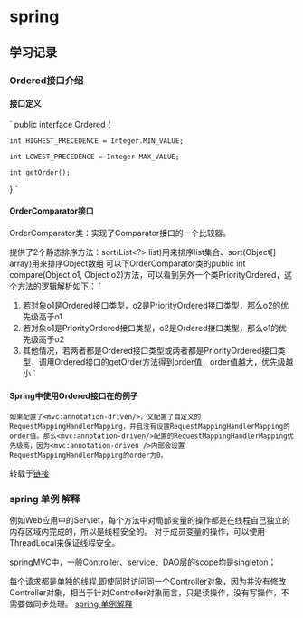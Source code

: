 # spring 
## 学习记录
### Ordered接口介绍
#### 接口定义
`
public interface Ordered {
  
    int HIGHEST_PRECEDENCE = Integer.MIN_VALUE;

    int LOWEST_PRECEDENCE = Integer.MAX_VALUE;

    int getOrder();
  
}
`
#### OrderComparator接口

OrderComparator类：实现了Comparator接口的一个比较器。

提供了2个静态排序方法：sort(List<?> list)用来排序list集合、sort(Object[] array)用来排序Object数组
可以下OrderComparator类的public int compare(Object o1, Object o2)方法，可以看到另外一个类PriorityOrdered，这个方法的逻辑解析如下：
`
1. 若对象o1是Ordered接口类型，o2是PriorityOrdered接口类型，那么o2的优先级高于o1
2. 若对象o1是PriorityOrdered接口类型，o2是Ordered接口类型，那么o1的优先级高于o2
3. 其他情况，若两者都是Ordered接口类型或两者都是PriorityOrdered接口类型，调用Ordered接口的getOrder方法得到order值，order值越大，优先级越小
`

#### Spring中使用Ordered接口在的例子
`
如果配置了<mvc:annotation-driven/>，又配置了自定义的RequestMappingHandlerMapping，并且没有设置RequestMappingHandlerMapping的order值。那么<mvc:annotation-driven/>配置的RequestMappingHandlerMapping优先级高，因为<mvc:annotation-driven />内部会设置RequestMappingHandlerMapping的order为0。
`


转载于[链接](https://segmentfault.com/a/1190000012455485)


### spring 单例 解释
例如Web应用中的Servlet，每个方法中对局部变量的操作都是在线程自己独立的内存区域内完成的，所以是线程安全的。 
对于成员变量的操作，可以使用ThreadLocal来保证线程安全。 


springMVC中，一般Controller、service、DAO层的scope均是singleton；

每个请求都是单独的线程,即使同时访问同一个Controller对象，因为并没有修改Controller对象，相当于针对Controller对象而言，只是读操作，没有写操作，不需要做同步处理。
[spring 单例解释](https://blog.csdn.net/pingdouble/article/details/79493846)